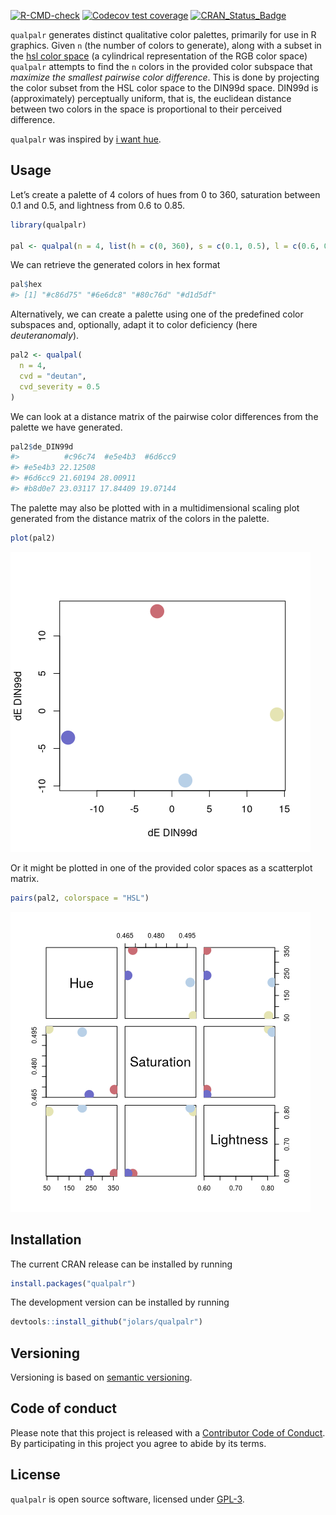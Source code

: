 
<!-- badges: start -->

[![R-CMD-check](https://github.com/jolars/qualpalr/actions/workflows/R-CMD-check.yaml/badge.svg)](https://github.com/jolars/qualpalr/actions/workflows/R-CMD-check.yaml)
[![Codecov test
coverage](https://codecov.io/gh/jolars/qualpalr/branch/main/graph/badge.svg)](https://app.codecov.io/gh/jolars/qualpalr?branch=main)
[![CRAN_Status_Badge](http://www.r-pkg.org/badges/version/qualpalr)](https://cran.r-project.org/package=qualpalr)
<!-- badges: end -->

<!-- README.md is generated from README.Rmd. Please edit that file -->

`qualpalr` generates distinct qualitative color palettes, primarily for
use in R graphics. Given `n` (the number of colors to generate), along
with a subset in the [hsl color
space](https://en.wikipedia.org/wiki/HSL_and_HSV) (a cylindrical
representation of the RGB color space) `qualpalr` attempts to find the
`n` colors in the provided color subspace that *maximize the smallest
pairwise color difference*. This is done by projecting the color subset
from the HSL color space to the DIN99d space. DIN99d is (approximately)
perceptually uniform, that is, the euclidean distance between two colors
in the space is proportional to their perceived difference.

`qualpalr` was inspired by [i want
hue](http://medialab.github.io/iwanthue/).

## Usage

Let’s create a palette of 4 colors of hues from 0 to 360, saturation
between 0.1 and 0.5, and lightness from 0.6 to 0.85.

``` r
library(qualpalr)

pal <- qualpal(n = 4, list(h = c(0, 360), s = c(0.1, 0.5), l = c(0.6, 0.85)))
```

We can retrieve the generated colors in hex format

``` r
pal$hex
#> [1] "#c86d75" "#6e6dc8" "#80c76d" "#d1d5df"
```

Alternatively, we can create a palette using one of the predefined color
subspaces and, optionally, adapt it to color deficiency (here
*deuteranomaly*).

``` r
pal2 <- qualpal(
  n = 4,
  cvd = "deutan",
  cvd_severity = 0.5
)
```

We can look at a distance matrix of the pairwise color differences from
the palette we have generated.

``` r
pal2$de_DIN99d
#>          #c96c74  #e5e4b3  #6d6cc9
#> #e5e4b3 22.12508                  
#> #6d6cc9 21.60194 28.00911         
#> #b8d0e7 23.03117 17.84409 19.07144
```

The palette may also be plotted with in a multidimensional scaling plot
generated from the distance matrix of the colors in the palette.

``` r
plot(pal2)
```

![](man/figures/README-plot-1.png)<!-- -->

Or it might be plotted in one of the provided color spaces as a
scatterplot matrix.

``` r
pairs(pal2, colorspace = "HSL")
```

![](man/figures/README-pairs-1.png)<!-- -->

## Installation

The current CRAN release can be installed by running

``` r
install.packages("qualpalr")
```

The development version can be installed by running

``` r
devtools::install_github("jolars/qualpalr")
```

## Versioning

Versioning is based on [semantic versioning](https://semver.org/).

## Code of conduct

Please note that this project is released with a [Contributor Code of
Conduct](https://github.com/jolars/qualpalr/blob/master/CONDUCT.md). By
participating in this project you agree to abide by its terms.

## License

`qualpalr` is open source software, licensed under
[GPL-3](https://github.com/jolars/qualpalr/blob/master/LICENSE).
